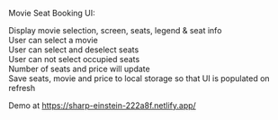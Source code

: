 Movie Seat Booking UI:<br>

Display movie selection, screen, seats, legend & seat info<br>
User can select a movie<br>
User can select and deselect seats<br>
User can not select occupied seats<br>
Number of seats and price will update<br>
Save seats, movie and price to local storage so that UI is populated on refresh<br>

Demo at https://sharp-einstein-222a8f.netlify.app/
